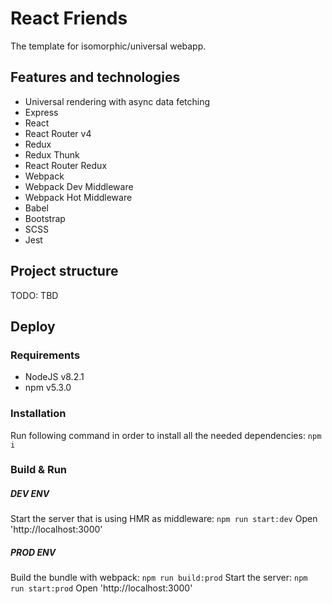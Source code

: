 # React Friends 
The template for isomorphic/universal webapp. 

## Features and technologies
- Universal rendering with async data fetching
- Express
- React
- React Router v4
- Redux
- Redux Thunk
- React Router Redux
- Webpack
- Webpack Dev Middleware 
- Webpack Hot Middleware 
- Babel
- Bootstrap
- SCSS
- Jest

## Project structure
TODO: TBD

## Deploy

### Requirements
- NodeJS v8.2.1
- npm v5.3.0

### Installation
Run following command in order to install all the needed dependencies:
`npm i`

### Build & Run

##### DEV ENV
Start the server that is using HMR as middleware:
`npm run start:dev`
Open 'http://localhost:3000'  

##### PROD ENV
Build the bundle with webpack:
`npm run build:prod`
Start the server:
`npm run start:prod`
Open 'http://localhost:3000'
